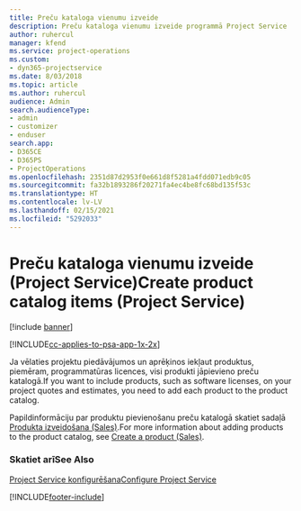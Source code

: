 ```yaml
---
title: Preču kataloga vienumu izveide
description: Preču kataloga vienumu izveide programmā Project Service
author: ruhercul
manager: kfend
ms.service: project-operations
ms.custom:
- dyn365-projectservice
ms.date: 8/03/2018
ms.topic: article
ms.author: ruhercul
audience: Admin
search.audienceType:
- admin
- customizer
- enduser
search.app:
- D365CE
- D365PS
- ProjectOperations
ms.openlocfilehash: 2351d87d2953f0e661d8f5281a4fdd071edb9c05
ms.sourcegitcommit: fa32b1893286f20271fa4ec4be8fc68bd135f53c
ms.translationtype: HT
ms.contentlocale: lv-LV
ms.lasthandoff: 02/15/2021
ms.locfileid: "5292033"
---
```

# <a name="create-product-catalog-items-project-service"></a><span data-ttu-id="1eb0c-103">Preču kataloga vienumu izveide (Project Service)</span><span class="sxs-lookup"><span data-stu-id="1eb0c-103">Create product catalog items (Project Service)</span></span>

[!include [banner](../includes/psa-now-project-operations.md)]

[!INCLUDE[cc-applies-to-psa-app-1x-2x](../includes/cc-applies-to-psa-app-1x-2x.md)]

<span data-ttu-id="1eb0c-104">Ja vēlaties projektu piedāvājumos un aprēķinos iekļaut produktus, piemēram, programmatūras licences, visi produkti jāpievieno preču katalogā.</span><span class="sxs-lookup"><span data-stu-id="1eb0c-104">If you want to include products, such as software licenses, on your project quotes and estimates, you need to add each product to the product catalog.</span></span>  
  
 <span data-ttu-id="1eb0c-105">Papildinformāciju par produktu pievienošanu preču katalogā skatiet sadaļā [Produkta izveidošana (Sales)](https://docs.microsoft.com/dynamics365/sales-enterprise/create-product-sales).</span><span class="sxs-lookup"><span data-stu-id="1eb0c-105">For more information about adding products to the product catalog, see [Create a product (Sales)](https://docs.microsoft.com/dynamics365/sales-enterprise/create-product-sales).</span></span>  
  
### <a name="see-also"></a><span data-ttu-id="1eb0c-106">Skatiet arī</span><span class="sxs-lookup"><span data-stu-id="1eb0c-106">See Also</span></span>  
 [<span data-ttu-id="1eb0c-107">Project Service konfigurēšana</span><span class="sxs-lookup"><span data-stu-id="1eb0c-107">Configure Project Service</span></span>](../psa/configure.md)


[!INCLUDE[footer-include](../includes/footer-banner.md)]